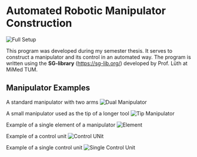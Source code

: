 # Automated Robotic Manipulator Construction
![](https://i.imgur.com/Tn4UyAU.png "Full Setup")

This program was developed during my semester thesis. It serves to construct a manipulator and its control in an automated way. The program is written using the **SG-library** (https://sg-lib.org/) developed by Prof. Lüth at MiMed TUM.

## Manipulator Examples

A standard manipulator with two arms
![](https://i.imgur.com/pl9fNwf.png "Dual Manipulator")

A small manipulator used as the tip of a longer tool
![](https://i.imgur.com/ialdulC.png "Tip Manipulator")

Example of a single element of a manipulator
![](https://i.imgur.com/MrTJvX6.png "Element")

Example of a control unit
![](https://i.imgur.com/YalDv0l.png "Control UNit")

Example of a single control unit
![](https://i.imgur.com/bTpIBAx.png "Single Control Unit")

